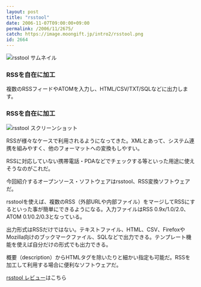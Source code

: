 ```yaml
---
layout: post
title: "rsstool"
date: 2006-11-07T09:00:00+09:00
permalink: /2006/11/2675/
catch: https://image.moongift.jp/intro2/rsstool.png
id: 2664
---
```

 ![rsstool サムネイル](https://image.moongift.jp/intro2/rsstool.t.png "rsstool サムネイル")
  

### RSSを自在に加工
  
複数のRSSフィードやATOMを入力し、HTML/CSV/TXT/SQLなどに出力します。  
<!--more-->  

### RSSを自在に加工
  

![rsstool スクリーンショット](https://image.moongift.jp/intro2/rsstool.png "rsstool スクリーンショット")

  

RSSが様々なケースで利用されるようになってきた。XMLとあって、システム連携を組みやすく、他のフォーマットへの変換もしやすい。

  

RSSに対応していない携帯電話・PDAなどでチェックする等といった用途に使えそうなのがこれだ。

  

今回紹介するオープンソース・ソフトウェアはrsstool、RSS変換ソフトウェアだ。

  

rsstoolを使えば、複数のRSS（外部URLや内部ファイル）をマージしてRSSにするといった事が簡単にできるようになる。入力ファイルはRSS 0.9x/1.0/2.0、ATOM 0.1/0.2/0.3となっている。

  

出力形式はRSSだけではない。テキストファイル、HTML、CSV、FirefoxやMozilla向けのブックマークファイル、SQLなどで出力できる。テンプレート機能を使えば自分だけの形式でも出力できる。

  

概要（description）からHTMLタグを除いたりと細かい指定も可能だ。RSSを加工して利用する場合に便利なソフトウェアだ。

  

[rsstool レビュー](http://oss.moongift.jp/review/i-2676.html)はこちら

